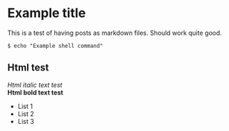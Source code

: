 # Example title

This is a test of having posts as markdown files.
Should work quite good.

```shell
$ echo "Example shell command"
```

## Html test 

<i>Html italic text test</i><br>
<b>Html bold text test</b>

<ul>
    <li>List 1</li>
    <li>List 2</li>
    <li>List 3</li>
</ul>